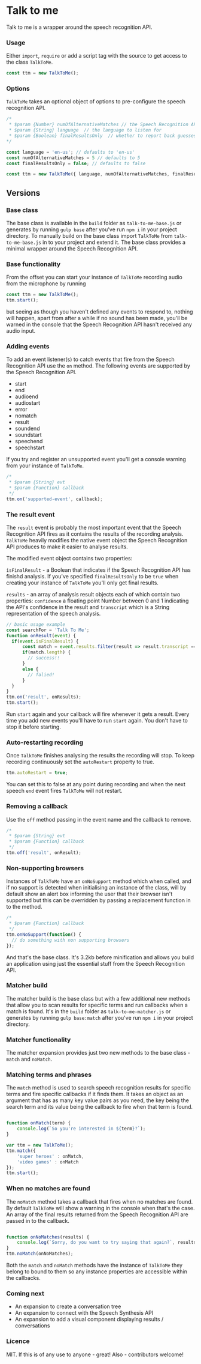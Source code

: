 # Talk to me

Talk to me is a wrapper around the speech recognition API. 

### Usage

Either `import`, `require` or add a script tag with the source to get access to the class `TalkToMe`.

```javascript
const ttm = new TalkToMe();

```
### Options

`TalkToMe` takes an optional object of options to pre-configure the speech recognition API.

```javascript
/*
 * $param {Number} numOfAlternativeMatches // the Speech Recognition API can suggest alternative matches
 * $param {String} language  // the language to listen for
 * $param {Boolean} finalResultsOnly  // whether to report back guesses at speech analysis or final results only
*/

const language = 'en-us'; // defaults to 'en-us'
const numOfAlternativeMatches = 5 // defaults to 5
const finalResultsOnly = false; // defaults to false

const ttm = new TalkToMe({ language, numOfAlternativeMatches, finalResultsOnly });

```

## Versions

### Base class

The base class is available in the `build` folder as `talk-to-me-base.js` or generates by running `gulp base` after you've run `npm i` in your project directory. To manually build on the base class import `TalkToMe` from `talk-to-me-base.js` in to your project and extend it. The base class provides a minimal wrapper around the Speech Recognition API.

### Base functionality

From the offset you can start your instance of `TalkToMe` recording audio from the microphone by running

```javascript
const ttm = new TalkToMe(); 
ttm.start();

```
but seeing as though you haven't defined any events to respond to, nothing will happen, apart from after a while if no sound has been made, you'll be warned in the console that the Speech Recognition API hasn't received any audio input.

### Adding events

To add an event listener(s) to catch events that fire from the Speech Recognition API use the `on` method. The following events are supported by the Speech Recognition API.

* start
* end
* audioend
* audiostart
* error
* nomatch
* result
* soundend
* soundstart
* speechend
* speechstart

If you try and register an unsupported event you'll get a console warning from your instance of `TalkToMe`.

```javascript
/*
 * $param {String} evt
 * $param {Function} callback
 */
ttm.on('supported-event', callback);

```

### The result event

The `result` event is probably the most important event that the Speech Recognition API fires as it contains the results of the recording analysis. `TalkToMe` heavily modifies the native event object the Speech Recognition API produces to make it easier to analyse results.

The modified event object contains two properties: 

`isFinalResult` - a Boolean that indicates if the Speech Recognition API has finishd analysis. If you've specified `finalResultsOnly` to be `true` when creating your instance of `TalkToMe` you'll only get final results.

`results` - an array of analysis result objects each of which contain two properties: `confidence` a floating point Number between 0 and 1 indicating the API's confidence in the result and `transcript` which is a String representation of the speech analysis.

```javascript
// basic usage example
const searchFor = 'Talk To Me';
function onResult(event) {
  if(event.isFinalResult) {
      const match = event.results.filter(result => result.transcript === searchFor);
      if(match.length) {
        // success!!
      }
      else {
        // falied!
      }
  }
}
ttm.on('result', onResults);
ttm.start();

```

Run `start` again and your callback will fire whenever it gets a result. Every time you add new events you'll have to run `start` again. You don't have to stop it before starting. 

### Auto-restarting recording

Once `TalkToMe` finishes analysing the results the recording will stop. To keep recording continuously set the `autoRestart` property to true.

```javascript
ttm.autoRestart = true;

```

You can set this to false at any point during recording and when the next speech `end` event fires `TalkToMe` will not restart.

### Removing a callback
Use the `off` method passing in the event name and the callback to remove.

```javascript
/*
 * $param {String} evt
 * $param {Function} callback
 */
ttm.off('result', onResult);

```

### Non-supporting browsers

Instances of `TalkToMe` have an `onNoSupport` method which when called, and if no support is detected when initialising an instance of the class, will by default show an alert box informing the user that their browser isn't supported but this can be overridden by passing a replacement function in to the method.

```javascript
/*
 * $param {Function} callback
 */
ttm.onNoSupport(function() {
  // do something with non supporting browsers
});

```

And that's the base class. It's 3.2kb before minification and allows you build an application using just the essential stuff from the Speech Recognition API.

### Matcher build

The matcher build is the base class but with a few additional new methods that allow you to scan results for specific terms and run callbacks when a match is found. It's in the `build` folder as `talk-to-me-matcher.js` or generates by running `gulp base:match` after you've run `npm i` in your project directory. 

### Matcher functionality

The matcher expansion provides just two new methods to the base class - `match` and `noMatch`.

### Matching terms and phrases

The `match` method is used to search speech recognition results for specific terms and fire specific callbacks if it finds them. It takes an object as an argument that has as many key value pairs as you need, the key being the search term and its value being the callback to fire when that term is found.

```javascript

function onMatch(term) {
	console.log(`So you're interested in ${term}?`);
}

var ttm = new TalkToMe();
ttm.match({ 
	'super heroes' : onMatch,
	'video games' : onMatch
});
ttm.start();

```

### When no matches are found

The `noMatch` method takes a callback that fires when no matches are found. By default `TalkToMe` will show a warning in the console when that's the case. An array of the final results returned from the Speech Recognition API are passed in to the callback.

```javascript

function onNoMatches(results) {
	console.log(`Sorry, do you want to try saying that again?`, results);
}
ttm.noMatch(onNoMatches);

```

Both the `match` and `noMatch` methods have the instance of `TalkToMe` they belong to bound to them so any instance properties are accessible within the callbacks.

### Coming next

* An expansion to create a conversation tree
* An expansion to connect with the Speech Synthesis API
* An expansion to add a visual component displaying results / conversations

### Licence

MIT. If this is of any use to anyone - great!
Also - contributors welcome!
